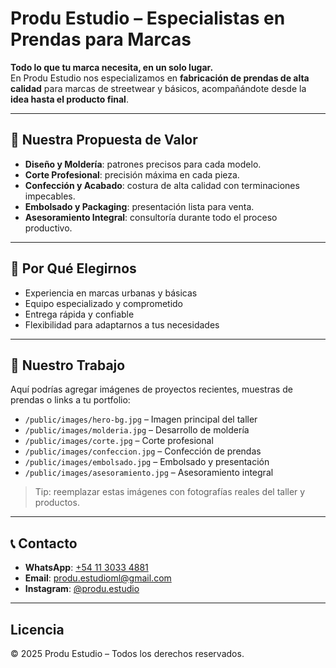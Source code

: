 # Produ Estudio – Especialistas en Prendas para Marcas

**Todo lo que tu marca necesita, en un solo lugar.**  
En Produ Estudio nos especializamos en **fabricación de prendas de alta calidad** para marcas de streetwear y básicos, acompañándote desde la **idea hasta el producto final**.

---

## 🌟 Nuestra Propuesta de Valor

- **Diseño y Moldería**: patrones precisos para cada modelo.  
- **Corte Profesional**: precisión máxima en cada pieza.  
- **Confección y Acabado**: costura de alta calidad con terminaciones impecables.  
- **Embolsado y Packaging**: presentación lista para venta.  
- **Asesoramiento Integral**: consultoría durante todo el proceso productivo.

---

## 🎯 Por Qué Elegirnos

- Experiencia en marcas urbanas y básicas  
- Equipo especializado y comprometido  
- Entrega rápida y confiable  
- Flexibilidad para adaptarnos a tus necesidades  

---

## 📸 Nuestro Trabajo

Aquí podrías agregar imágenes de proyectos recientes, muestras de prendas o links a tu portfolio:

- `/public/images/hero-bg.jpg` – Imagen principal del taller  
- `/public/images/molderia.jpg` – Desarrollo de moldería  
- `/public/images/corte.jpg` – Corte profesional  
- `/public/images/confeccion.jpg` – Confección de prendas  
- `/public/images/embolsado.jpg` – Embolsado y presentación  
- `/public/images/asesoramiento.jpg` – Asesoramiento integral  

> Tip: reemplazar estas imágenes con fotografías reales del taller y productos.

---

## 📞 Contacto

- **WhatsApp**: [+54 11 3033 4881](https://wa.me/541130334881)  
- **Email**: [produ.estudioml@gmail.com](mailto:produ.estudioml@gmail.com)  
- **Instagram**: [@produ.estudio](https://www.instagram.com/produ.estudio)  

---
## Licencia

© 2025 Produ Estudio – Todos los derechos reservados.
